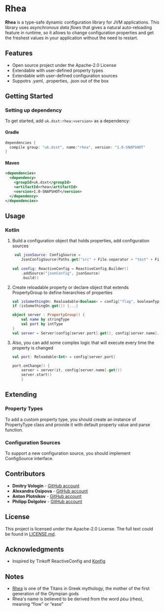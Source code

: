 # Rhea
**Rhea** is a type-safe dynamic configuration library for JVM  applications. This library uses *asynchronous data flows* that gives a natural auto-reloading feature in runtime, so it allows to change configuration properties and get the freshest values in your application without the need to restart.

## Features
* Open source project under the Apache-2.0 License
* Extendable with user-defined property types
* Extendable with user-defined configuration sources
* Suppotrs .yaml, .properties, .json out of the box 

## Getting Started

### Setting up dependency
To get started, add `uk.dsxt:rhea:<version>` as a dependency:

#### Gradle
```groovy
dependencies {
  compile group: "uk.dsxt", name:"rhea", version: "1.0-SNAPSHOT"
}
```

#### Maven
```xml
<dependencies>
  <dependency>
    <groupId>uk.dsxt</groupId>
    <artifactId>rhea</artifactId>
    <version>1.0-SNAPSHOT</version>
  </dependency>
</dependencies>
```
## Usage

### Kotlin
1. Build a configuration object that holds properties, add configuration sources 

    ```kotlin
     val jsonSource: ConfigSource =
        JsonConfigSource(Paths.get("src" + File.separator + "test" + File.separator + "resources"), "jsonSource.json")
        
    val config: ReactiveConfig = ReactiveConfig.Builder()
        .addSource("jsonConfig", jsonSource)
        .build()
    ```

2. Create reloadable property or declare object that extends PropertyGroup to define hierarchies of properties

    ```kotlin
    val isSomethingOn: Realoadable<Boolean> = config["flag", booleanType]
    if (isSomethingOn.get()) {...}
    
    object server : PropertyGroup() {
        val name by stringType
        val port by intType
    }
    val server = Server(config[server.port].get(), config[server.name].get()).start()
    ```

3. Also, you can add some complex logic that will execute every time the property is changed

    ```kotlin
    val port: Reloadable<Int> = config[server.port]
    
    port.onChange() {
        server = server(it, config[server.name].get())
        server.start()
        }
    ```
## Extending
### Property Types
To add a custom property type, you should create an instance of PropertyType class and provide it with default property value and parse function.

### Configuration Sources
To support a new configuration source, you should implement ConfigSource interface.

## Contributors
* **Dmitry Vologin** - [GitHub account](https://github.com/vologin-dmitry)
* **Alexandra Osipova** - [GitHub account](https://github.com/FemiLame)
* **Anton Plotnikov** - [GitHub account](https://github.com/pltanton)
* **Philipp Dolgolev** - [GitHub account](https://github.com/phil-dolgolev)

## License
This project is licensed under the Apache-2.0 License. The full text could be found in [LICENSE.md](https://github.com/dsx-tech/rhea/blob/master/LICENSE).

## Acknowledgments
* Inspired by Tinkoff ReactiveConfig and [Konfig](https://github.com/npryce/konfig)

## Notes
* [Rhea](https://en.wikipedia.org/wiki/Rhea_(mythology)) is one of the Titans in Greek mythology, the mother of the first generation of the Olympian gods
* Rhea's name is believed to be derived from the word ῥέω (rheo), meaning “flow” or “ease”